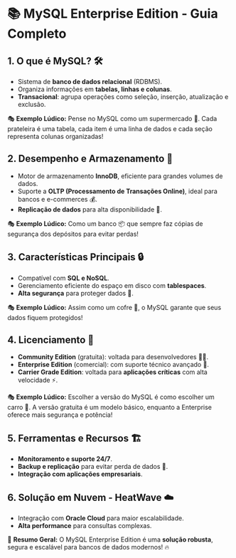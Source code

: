 # 📚 **MySQL Enterprise Edition - Guia Completo**

## **1. O que é MySQL?** 🛠️
- Sistema de **banco de dados relacional** (RDBMS).
- Organiza informações em **tabelas, linhas e colunas**.
- **Transacional**: agrupa operações como seleção, inserção, atualização e exclusão.

🎭 **Exemplo Lúdico:** Pense no MySQL como um supermercado 🛒. Cada prateleira é uma tabela, cada item é uma linha de dados e cada seção representa colunas organizadas!

## **2. Desempenho e Armazenamento** 🚀
- Motor de armazenamento **InnoDB**, eficiente para grandes volumes de dados.
- Suporte a **OLTP (Processamento de Transações Online)**, ideal para bancos e e-commerces 💰.
- **Replicação de dados** para alta disponibilidade 🔄.

🎭 **Exemplo Lúdico:** Como um banco 📦 que sempre faz cópias de segurança dos depósitos para evitar perdas!

## **3. Características Principais** 🔒
- Compatível com **SQL e NoSQL**.
- Gerenciamento eficiente do espaço em disco com **tablespaces**.
- **Alta segurança** para proteger dados 🔑.

🎭 **Exemplo Lúdico:** Assim como um cofre 🚪, o MySQL garante que seus dados fiquem protegidos!

## **4. Licenciamento** 📜
- **Community Edition** (gratuita): voltada para desenvolvedores 👨‍💻.
- **Enterprise Edition** (comercial): com suporte técnico avançado 📡.
- **Carrier Grade Edition**: voltada para **aplicações críticas** com alta velocidade ⚡.

🎭 **Exemplo Lúdico:** Escolher a versão do MySQL é como escolher um carro 🚗. A versão gratuita é um modelo básico, enquanto a Enterprise oferece mais segurança e potência!

## **5. Ferramentas e Recursos** 🏗️
- **Monitoramento e suporte 24/7**.
- **Backup e replicação** para evitar perda de dados 📂.
- **Integração com aplicações empresariais**.

## **6. Solução em Nuvem - HeatWave** ☁️
- Integração com **Oracle Cloud** para maior escalabilidade.
- **Alta performance** para consultas complexas.

🚀 **Resumo Geral:** O MySQL Enterprise Edition é uma **solução robusta**, segura e escalável para bancos de dados modernos! 🔥